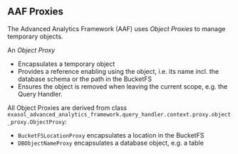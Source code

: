 ## AAF Proxies

The Advanced Analytics Framework (AAF) uses _Object Proxies_ to manage temporary objects.

An _Object Proxy_
* Encapsulates a temporary object
* Provides a reference enabling using the object, i.e. its name incl. the database schema or the path in the BucketFS
* Ensures the object is removed when leaving the current scope, e.g. the Query Handler.

All Object Proxies are derived from class `exasol_advanced_analytics_framework.query_handler.context.proxy.object_proxy.ObjectProxy`:
* `BucketFSLocationProxy` encapsulates a location in the BucketFS
* `DBObjectNameProxy` encapsulates a database object, e.g. a table

